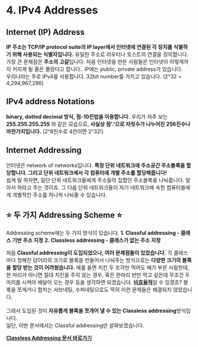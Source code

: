 # 4. IPv4 Addresses



## Internet (IP) Address
**IP 주소는 TCP/IP protocol suite의 IP layer에서 인터넷에 연결된 각 장치를 식별하기 위해 사용되는 식별자입니다.** 유일한 주소로 라우터나 호스트의 연결을 정의합니다. 가장 큰 문제점은 **주소의 고갈**입니다. 처음 인터넷을 만든 사람들은 인터넷이 이렇게까지 커지게 될 줄은 몰랐다고 합니다.. IP에는 public, private address가 있습니다.     
우리나라는 주로 IPv4를 사용합니다. 32bit number를 가지고 있습니다. (2^32 = 4,294,967,296)
<br/>

## IPv4 address Notations
**binary, dotted decimal 방식, 점-10진법을 이용합니다.** 우리가 자주 보는 **255.255.255.255** 와 같은 모습으로, **사실상 점'.'으로 자릿수가 나누어진 256진수나 마찬가지입니다.** (2^8진수로 4칸이면 2^32!)
<br/>

## Internet Addressing
인터넷은 network of networks입니다. **특정 단위 네트워크에 주소공간 주소블록을 할당합니다. 그리고 단위 네트워크에서 각 컴퓨터에 개별 주소를 할당해줍니다!**    
쉽게 말 하자면, 일단 단위 네트워크들에게 주소들의 집합인 주소블록을 나눠줍니다. 알아서 하라고 주는 것이죠. 그 다음 단위 네트워크들이 자기 네트워크에 속한 컴퓨터들에게 개별적인 주소를 하나씩 나눠줄 수 있습니다.
<br/>

## ⭐ 두 가지 Addressing Scheme ⭐

Addressing scheme에는 두 가지 방식이 있습니다.
**1. Classful addressing - 클래스 기반 주소 지정**
**2. Classless addressing - 클래스가 없는 주소 지정**

처음 **Classful addressing이 도입되었으나, 여러 문제점들이 있었습니다.** 각 클래스마다 정해진 덩어리의 크기로 블록을 만들어서 나눠주는 방식으로는 **다양한 크기의 블록을 할당 받는 것이 어려웠습니다.** 예를 들면 치킨 두 조각만 먹어도 배가 부른 사람한테, 한 마리가 아니면 절대 치킨을 주지 않는 경우, 혹은 한마리 반만 먹고 싶은데 무조건 두 마리를 시켜야 배달이 오는 경우 등을 생각하면 되겠습니다. <U>**비효율적**</U>일 수 있겠죠? 블록을 쪼게거나 합치는 서브네팅, 수퍼네팅으로도 딱히 이런 문제들은 해결되지 않았습니다.    
<br/>
그래서 도입된 것이 **자유롭게 블록을 쪼개어 낼 수 있는 Classless addressing**방식입니다.    
일단, 이번 문서에서는 Classful addressing만 살펴보겠습니다.

**[Classless Addressing 문서 바로가기](https://github.com/binary-ho/TIL-public/blob/main/3%ED%95%99%EB%85%84%201%ED%95%99%EA%B8%B0/Computer%20Network/5.%20Classless%20Addressing.md)**
